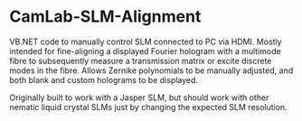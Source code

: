 # CamLab-SLM-Alignment

VB.NET code to manually control SLM connected to PC via HDMI. Mostly intended for fine-aligning a displayed Fourier hologram with a multimode fibre to subsequently measure a transmission matrix or excite discrete modes in the fibre. Allows Zernike polynomials to be manually adjusted, and both blank and custom holograms to be displayed.

Originally built to work with a Jasper SLM, but should work with other nematic liquid crystal SLMs just by changing the expected SLM resolution.
